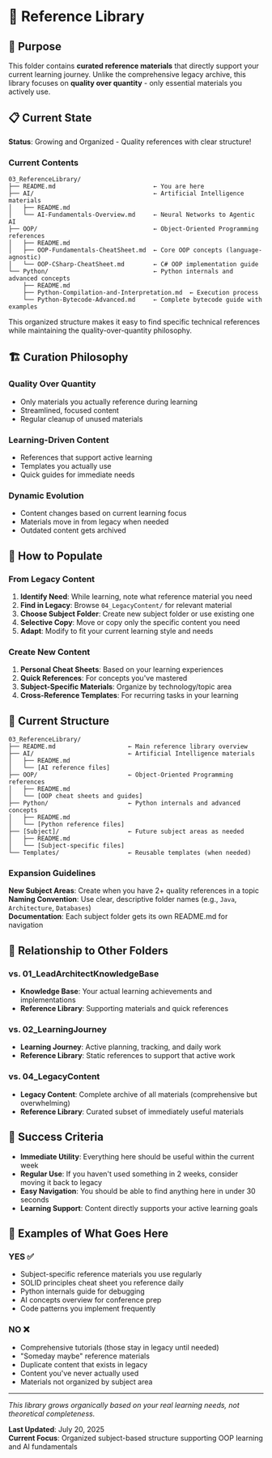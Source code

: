 # 📖 Reference Library

## 🎯 Purpose

This folder contains **curated reference materials** that directly support your current learning journey. Unlike the comprehensive legacy archive, this library focuses on **quality over quantity** - only essential materials you actively use.

## 📋 Current State

**Status**: Growing and Organized - Quality references with clear structure!

### **Current Contents**

```text
03_ReferenceLibrary/
├── README.md                           ← You are here
├── AI/                                 ← Artificial Intelligence materials
│   ├── README.md
│   └── AI-Fundamentals-Overview.md     ← Neural Networks to Agentic AI
├── OOP/                                ← Object-Oriented Programming references
│   ├── README.md
│   ├── OOP-Fundamentals-CheatSheet.md  ← Core OOP concepts (language-agnostic)
│   └── OOP-CSharp-CheatSheet.md        ← C# OOP implementation guide
└── Python/                             ← Python internals and advanced concepts
    ├── README.md
    ├── Python-Compilation-and-Interpretation.md  ← Execution process
    └── Python-Bytecode-Advanced.md     ← Complete bytecode guide with examples
```

This organized structure makes it easy to find specific technical references while maintaining the quality-over-quantity philosophy.

## 🏗️ Curation Philosophy

### **Quality Over Quantity**

- Only materials you actually reference during learning
- Streamlined, focused content
- Regular cleanup of unused materials

### **Learning-Driven Content**

- References that support active learning
- Templates you actually use
- Quick guides for immediate needs

### **Dynamic Evolution**

- Content changes based on current learning focus
- Materials move in from legacy when needed
- Outdated content gets archived

## 🚀 How to Populate

### **From Legacy Content**

1. **Identify Need**: While learning, note what reference material you need
2. **Find in Legacy**: Browse `04_LegacyContent/` for relevant material
3. **Choose Subject Folder**: Create new subject folder or use existing one
4. **Selective Copy**: Move or copy only the specific content you need
5. **Adapt**: Modify to fit your current learning style and needs

### **Create New Content**

1. **Personal Cheat Sheets**: Based on your learning experiences
2. **Quick References**: For concepts you've mastered
3. **Subject-Specific Materials**: Organize by technology/topic area
4. **Cross-Reference Templates**: For recurring tasks in your learning

## 📁 Current Structure

```text
03_ReferenceLibrary/
├── README.md                    ← Main reference library overview
├── AI/                          ← Artificial Intelligence materials
│   ├── README.md
│   └── [AI reference files]
├── OOP/                         ← Object-Oriented Programming references
│   ├── README.md
│   └── [OOP cheat sheets and guides]
├── Python/                      ← Python internals and advanced concepts
│   ├── README.md
│   └── [Python reference files]
├── [Subject]/                   ← Future subject areas as needed
│   ├── README.md
│   └── [Subject-specific files]
└── Templates/                   ← Reusable templates (when needed)
```

### **Expansion Guidelines**

**New Subject Areas**: Create when you have 2+ quality references in a topic  
**Naming Convention**: Use clear, descriptive folder names (e.g., `Java`, `Architecture`, `Databases`)  
**Documentation**: Each subject folder gets its own README.md for navigation

## 🔄 Relationship to Other Folders

### **vs. 01_LeadArchitectKnowledgeBase**

- **Knowledge Base**: Your actual learning achievements and implementations
- **Reference Library**: Supporting materials and quick references

### **vs. 02_LearningJourney**

- **Learning Journey**: Active planning, tracking, and daily work
- **Reference Library**: Static references to support that active work

### **vs. 04_LegacyContent**

- **Legacy Content**: Complete archive of all materials (comprehensive but overwhelming)
- **Reference Library**: Curated subset of immediately useful materials

## 🎯 Success Criteria

- **Immediate Utility**: Everything here should be useful within the current week
- **Regular Use**: If you haven't used something in 2 weeks, consider moving it back to legacy
- **Easy Navigation**: You should be able to find anything here in under 30 seconds
- **Learning Support**: Content directly supports your active learning goals

## 📝 Examples of What Goes Here

### **YES** ✅

- Subject-specific reference materials you use regularly
- SOLID principles cheat sheet you reference daily
- Python internals guide for debugging
- AI concepts overview for conference prep
- Code patterns you implement frequently

### **NO** ❌

- Comprehensive tutorials (those stay in legacy until needed)
- "Someday maybe" reference materials
- Duplicate content that exists in legacy
- Content you've never actually used
- Materials not organized by subject area

---

_This library grows organically based on your real learning needs, not theoretical completeness._

**Last Updated**: July 20, 2025  
**Current Focus**: Organized subject-based structure supporting OOP learning and AI fundamentals
